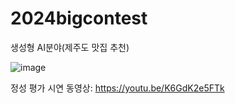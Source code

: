 # 2024bigcontest
생성형 AI분야(제주도 맛집 추천)

![image](https://github.com/user-attachments/assets/7812eda1-fbc8-4ade-bc00-bca6914e3380)

정성 평가 시연 동영상: https://youtu.be/K6GdK2e5FTk
